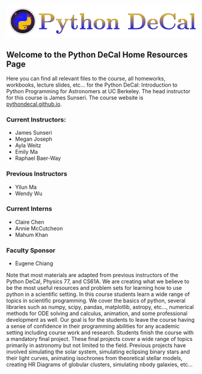 <img src="DeCal_Images/Word_Logo.png" />  

## Welcome to the Python DeCal Home Resources Page

Here you can find all relevant files to the course, all homeworks, workbooks, lecture slides, etc... for the Python DeCal: Introduction to Python Programming for Astronomers at UC Berkeley. The head instructor for this course is James Sunseri. The course website is <a href="https://pythondecal.github.io">pythondecal.github.io</a>.

### Current Instructors:
- James Sunseri
- Megan Joseph
- Ayla Weitz
- Emily Ma
- Raphael Baer-Way

### Previous Instructors
- Yilun Ma
- Wendy Wu

### Current Interns
- Claire Chen
- Annie McCutcheon
- Mahum Khan

### Faculty Sponsor
- Eugene Chiang

Note that most materials are adapted from previous instructors of the Python DeCal, Physics 77, and CS61A. We are creating what we believe to be the most useful resources and problem sets for learning how to use python in a scientific setting. In this course students learn a wide range of topics in scientific programming. We cover the basics of python, several libraries such as numpy, scipy, pandas, matplotlib, astropy, etc..., numerical methods for ODE solving and calculus, animation, and some professional development as well. Our goal is for the students to leave the course having a sense of confidence in their programming abilities for any academic setting including course work and research. Students finish the course with a mandatory final project. These final projects cover a wide range of topics primarily in astronomy but not limited to the field. Previous projects have involved simulating the solar system, simulating eclipsing binary stars and their light curves, animating isochrones from theoretical stellar models, creating HR Diagrams of globular clusters, simulating nbody galaxies, etc...

